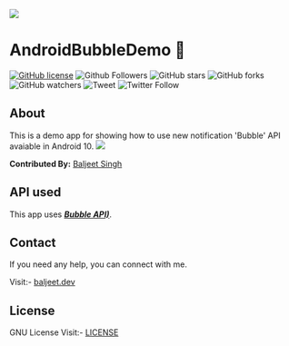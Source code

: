 ![](https://github.com/iambaljeet/AndroidBubbleDemo/blob/master/art/bubbles_demo.jpg)

# AndroidBubbleDemo 💉

[![GitHub license](https://img.shields.io/github/license/iambaljeet/AndroidBubbleDemo)](LICENSE)
![Github Followers](https://img.shields.io/github/followers/iambaljeet?style=social)
![GitHub stars](https://img.shields.io/github/stars/iambaljeet/AndroidBubbleDemo?style=social)
![GitHub forks](https://img.shields.io/github/forks/iambaljeet/AndroidBubbleDemo)
![GitHub watchers](https://img.shields.io/github/watchers/iambaljeet/AndroidBubbleDemo?style=social)
![Tweet](	https://img.shields.io/twitter/url?url=https%3A%2F%2Fgithub.com%2Fiambaljeet%2FAndroidBubbleDemo)
![Twitter Follow](https://img.shields.io/twitter/follow/yetanotherdev_?label=Follow&style=social)

## About
This is a demo app for showing how to use new notification 'Bubble' API avaiable in Android 10.
![](https://github.com/iambaljeet/AndroidBubbleDemo/blob/master/art/demo_image.webp)

**Contributed By:** [Baljeet Singh](https://github.com/iambaljeet/)

## API used
This app uses [***Bubble API)***](https://developer.android.com/guide/topics/ui/bubbles).

## Contact
If you need any help, you can connect with me.

Visit:- [baljeet.dev](https://baljeet.dev)

## License

GNU License Visit:- [LICENSE](https://github.com/iambaljeet/AndroidBubbleDemo/blob/master/LICENSE)
